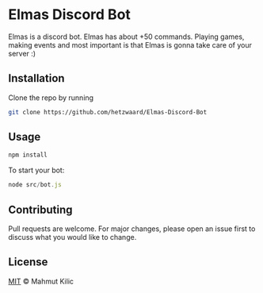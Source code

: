 # Elmas Discord Bot

Elmas is a discord bot. Elmas has about +50 commands. Playing games, making events and most important is that Elmas is gonna take care of your server :)

## Installation

Clone the repo by running

```bash
git clone https://github.com/hetzwaard/Elmas-Discord-Bot
```

## Usage

```javascript
npm install
```
To start your bot:
```javascript
node src/bot.js
```
## Contributing

Pull requests are welcome. For major changes, please open an issue first
to discuss what you would like to change.

## License

[MIT](https://choosealicense.com/licenses/mit/) © Mahmut Kilic

